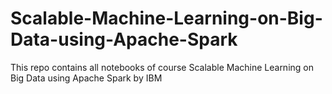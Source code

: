 # Scalable-Machine-Learning-on-Big-Data-using-Apache-Spark
This repo contains all notebooks of course Scalable Machine Learning on Big Data using Apache Spark by IBM 
